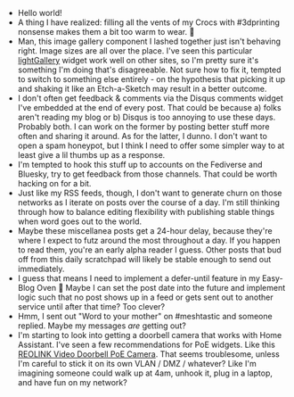 
- Hello world!
- A thing I have realized: filling all the vents of my Crocs with #3dprinting nonsense makes them a bit too warm to wear. 🥵
- Man, this image gallery component I lashed together just isn't behaving right. Image sizes are all over the place. I've seen this particular [lightGallery](https://www.lightgalleryjs.com/) widget work well on other sites, so I'm pretty sure it's something I'm doing that's disagreeable. Not sure how to fix it, tempted to switch to something else entirely - on the hypothesis that picking it up and shaking it like an Etch-a-Sketch may result in a better outcome.
- I don't often get feedback & comments via the Disqus comments widget I've embedded at the end of every post. That could be because a) folks aren't reading my blog or b) Disqus is too annoying to use these days. Probably both. I can work on the former by posting better stuff more often and sharing it around. As for the latter, I dunno. I don't want to open a spam honeypot, but I think I need to offer some simpler way to at least give a lil thumbs up as a response.
- I'm tempted to hook this stuff up to accounts on the Fediverse and Bluesky, try to get feedback from those channels. That could be worth hacking on for a bit.
- Just like my RSS feeds, though, I don't want to generate churn on those networks as I iterate on posts over the course of a day. I'm still thinking through how to balance editing flexibility with publishing stable things when word goes out to the world.
- Maybe these miscellanea posts get a 24-hour delay, because they're where I expect to futz around the most throughout a day. If you happen to read them, you're an early alpha reader I guess. Other posts that bud off from this daily scratchpad will likely be stable enough to send out immediately. 
- I guess that means I need to implement a defer-until feature in my Easy-Blog Oven 🤔 Maybe I can set the post date into the future and implement logic such that no post shows up in a feed or gets sent out to another service until after that time? Too clever?
- Hmm, I sent out "Word to your mother" on #meshtastic and someone replied. Maybe my messages *are* getting out?
- I'm starting to look into getting a doorbell camera that works with Home Assistant. I've seen a few recommendations for PoE widgets. Like this [REOLINK Video Doorbell PoE Camera](https://www.amazon.com/REOLINK-Doorbell-Security-Diagonal-Detection/dp/B0B7S1HMPC). That seems troublesome, unless I'm careful to stick it on its own VLAN / DMZ / whatever? Like I'm imagining someone could walk up at 4am, unhook it, plug in a laptop, and have fun on my network?